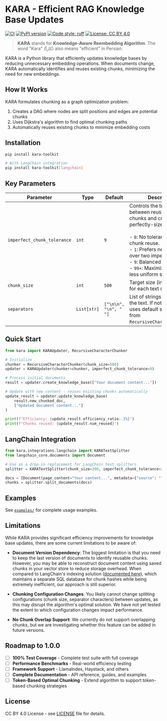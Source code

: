 # KARA - Efficient RAG Knowledge Base Updates

[![CI](https://github.com/mzakizadeh/kara/workflows/CI/badge.svg)](https://github.com/mzakizadeh/kara/actions)
[![PyPI version](https://badge.fury.io/py/kara-toolkit.svg)](https://badge.fury.io/py/kara-toolkit)
[![Code style: ruff](https://img.shields.io/endpoint?url=https://raw.githubusercontent.com/astral-sh/ruff/main/assets/badge/v2.json)](https://github.com/astral-sh/ruff)
[![License: CC BY 4.0](https://img.shields.io/badge/License-CC%20BY%204.0-blue.svg)](https://creativecommons.org/licenses/by/4.0/)
<!-- [![Downloads](https://static.pepy.tech/badge/kara-toolkit)](https://pepy.tech/project/kara-toolkit) -->

> **KARA** stands for **Knowledge-Aware Reembedding Algorithm**. The word "Kara" (کارآ) also means "efficient" in Persian.

KARA is a Python library that efficiently updates knowledge bases by reducing unnecessary embedding operations. When documents change, KARA automatically identifies and reuses existing chunks, minimizing the need for new embeddings.

## How It Works

KARA formulates chunking as a graph optimization problem:
1. Creates a DAG where nodes are split positions and edges are potential chunks
2. Uses Dijkstra's algorithm to find optimal chunking paths
3. Automatically reuses existing chunks to minimize embedding costs

<!-- Typical efficiency gains: 70-90% fewer embeddings for document updates. -->

## Installation

```bash
pip install kara-toolkit

# With LangChain integration
pip install kara-toolkit[langchain]
```

## Key Parameters

| Parameter                   | Type         | Default | Description                                                                                                                                                                                                                 |
|-----------------------------|--------------|---------|-----------------------------------------------------------------------------------------------------------------------------------------------------------------------------------------------------------------------------|
| `imperfect_chunk_tolerance` | `int`        | `9`     | Controls the trade-off between reusing existing chunks and creating new, perfectly-sized ones.<br><br>- `0`: No tolerance; disables chunk reuse.<br>- `1`: Prefers new chunk over two imperfect ones.<br>- `9`: Balanced default.<br>- `99+`: Maximizes reuse, less uniform sizes. |
| `chunk_size`                | `int`        | `500`   | Target size (in characters) for each text chunk.                                                                                                                                                                            |
| `separators`                | `List[str]`  | `["\n\n", "\n", " "]`       | List of strings used to split the text. If not provided, uses default separators from `RecursiveCharacterChunker`.                                                                     |

## Quick Start

```python
from kara import KARAUpdater, RecursiveCharacterChunker

# Initialize
chunker = RecursiveCharacterChunker(chunk_size=500)
updater = KARAUpdater(chunker=chunker, imperfect_chunk_tolerance=9)

# Process initial documents
result = updater.create_knowledge_base(["Your document content..."])

# Update with new content - reuses existing chunks automatically
update_result = updater.update_knowledge_base(
    result.new_chunked_doc,
    ["Updated document content..."]
)

print(f"Efficiency: {update_result.efficiency_ratio:.1%}")
print(f"Chunks reused: {update_result.num_reused}")
```

## LangChain Integration

```python
from kara.integrations.langchain import KARATextSplitter
from langchain_core.documents import Document

# Use as a drop-in replacement for LangChain text splitters
splitter = KARATextSplitter(chunk_size=300, imperfect_chunk_tolerance=2)

docs = [Document(page_content="Your content...", metadata={"source": "file.pdf"})]
chunks = splitter.split_documents(docs)
```


## Examples

See [`examples/`](examples/) for complete usage examples.

## Limitations

While KARA provides significant efficiency improvements for knowledge base updates, there are some current limitations to be aware of:

- **Document Version Dependency**: The biggest limitation is that you need to keep the last version of documents to identify reusable chunks. However, you may be able to reconstruct document content using saved chunks in your vector store to reduce storage overhead. When compared to LangChain's indexing solution ([documented here](https://python.langchain.com/docs/how_to/indexing/)), which maintains a separate SQL database for chunk hashes while being extremely inefficient, our approach is still superior.

- **Chunking Configuration Changes**: You likely cannot change splitting configurations (chunk size, separator characters) between updates, as this may disrupt the algorithm's optimal solution. We have not yet tested the extent to which configuration changes impact performance.

- **No Chunk Overlap Support**: We currently do not support overlapping chunks, but we are investigating whether this feature can be added in future versions.

## Roadmap to 1.0.0

- [ ] **100% Test Coverage** - Complete test suite with full coverage
- [ ] **Performance Benchmarks** - Real-world efficiency testing
- [ ] **Framework Support** - LlamaIndex, Haystack, and others
- [ ] **Complete Documentation** - API reference, guides, and examples
- [ ] **Token-Based Optimal Chunking** - Extend algorithm to support token-based chunking strategies

## License

CC BY 4.0 License - see [LICENSE](LICENSE) file for details.
